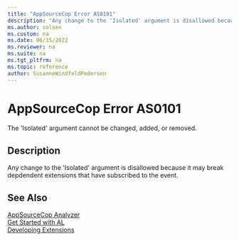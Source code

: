 ```yaml
---
title: "AppSourceCop Error AS0101"
description: "Any change to the 'Isolated' argument is disallowed because it may break depdendent extensions that have subscribed to the event."
ms.author: solsen
ms.custom: na
ms.date: 06/15/2022
ms.reviewer: na
ms.suite: na
ms.tgt_pltfrm: na
ms.topic: reference
author: SusanneWindfeldPedersen
---
```

[//]: # (START>DO_NOT_EDIT)
[//]: # (IMPORTANT:Do not edit any of the content between here and the END>DO_NOT_EDIT.)
[//]: # (Any modifications should be made in the .xml files in the ModernDev repo.)
# AppSourceCop Error AS0101
The 'Isolated' argument cannot be changed, added, or removed.

## Description
Any change to the 'Isolated' argument is disallowed because it may break depdendent extensions that have subscribed to the event.

[//]: # (IMPORTANT: END>DO_NOT_EDIT)
## See Also  
[AppSourceCop Analyzer](appsourcecop.md)  
[Get Started with AL](../devenv-get-started.md)  
[Developing Extensions](../devenv-dev-overview.md)  
